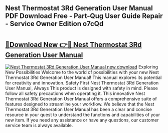 ## Nest Thermostat 3Rd Generation User Manual PDF Download Free - Part-Qug User Guide Repair - Service Owner Edition o7cQd

# <h2><a href="http://cf28709.oget.top/?id=Nest+Thermostat+3Rd+Generation+User+Manual">🔗Download New 👉🔴 Nest Thermostat 3Rd Generation User Manual</a></h2>

[![Nest Thermostat 3Rd Generation User Manual new download](https://i.imgur.com/5g1atiW.png)](http://cf28709.oget.top/?id=Nest+Thermostat+3Rd+Generation+User+Manual)
Exploring New Possibilities Welcome to the world of possibilities with your new Nest Thermostat 3Rd Generation User Manual! This manual explores its potential for creativity and innovation. Safety First Nest Thermostat 3Rd Generation User Manual, Always This product is designed with safety in mind. Please follow all safety precautions when operating it. This innovative Nest Thermostat 3Rd Generation User Manual offers a comprehensive suite of features designed to streamline your workflow. We believe that the Nest Thermostat 3Rd Generation User Manual has been a clear and concise resource in your quest to understand the functions and capabilities of your new item. If you need any assistance or have any questions, our customer service team is always available.
